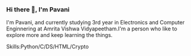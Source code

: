 ### Hi there 👋, I'm Pavani
I'm Pavani, and currently studying 3rd year in Electronics and Computer Enginnering at Amrita Vishwa Vidyapeetham.I'm a person who like to explore more and keep learning the things.

Skills:Python/C/DS/HTML/Crypto

